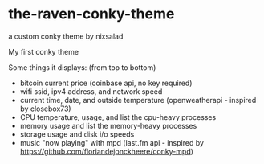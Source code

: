 # the-raven-conky-theme
a custom conky theme by nixsalad

My first conky theme

Some things it displays: (from top to bottom)
- bitcoin current price (coinbase api, no key required)
- wifi ssid, ipv4 address, and network speed
- current time, date, and outside temperature (openweatherapi - inspired by closebox73)
- CPU temperature, usage, and list the cpu-heavy processes
- memory usage and list the memory-heavy processes
- storage usage and disk i/o speeds
- music "now playing" with mpd (last.fm api - inspired by https://github.com/floriandejonckheere/conky-mpd)
